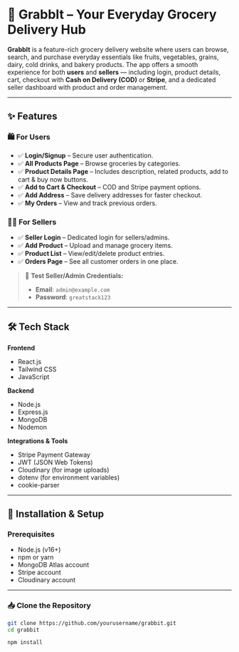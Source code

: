 # 🛒 GrabbIt – Your Everyday Grocery Delivery Hub

**GrabbIt** is a feature-rich grocery delivery website where users can browse, search, and purchase everyday essentials like fruits, vegetables, grains, dairy, cold drinks, and bakery products. The app offers a smooth experience for both **users** and **sellers** — including login, product details, cart, checkout with **Cash on Delivery (COD)** or **Stripe**, and a dedicated seller dashboard with product and order management.

---

## ✨ Features

### 🛍️ For Users
- ✅ **Login/Signup** – Secure user authentication.
- ✅ **All Products Page** – Browse groceries by categories.
- ✅ **Product Details Page** – Includes description, related products, add to cart & buy now buttons.
- ✅ **Add to Cart & Checkout** – COD and Stripe payment options.
- ✅ **Add Address** – Save delivery addresses for faster checkout.
- ✅ **My Orders** – View and track previous orders.

### 🧑‍💼 For Sellers
- ✅ **Seller Login** – Dedicated login for sellers/admins.
- ✅ **Add Product** – Upload and manage grocery items.
- ✅ **Product List** – View/edit/delete product entries.
- ✅ **Orders Page** – See all customer orders in one place.

> 🔐 **Test Seller/Admin Credentials:**
> - **Email**: `admin@example.com`  
> - **Password**: `greatstack123`

---

## 🛠️ Tech Stack

**Frontend**
- React.js  
- Tailwind CSS  
- JavaScript

**Backend**
- Node.js  
- Express.js  
- MongoDB  
- Nodemon

**Integrations & Tools**
- Stripe Payment Gateway  
- JWT (JSON Web Tokens)  
- Cloudinary (for image uploads)  
- dotenv (for environment variables)  
- cookie-parser

---

## 🚀 Installation & Setup

### Prerequisites
- Node.js (v16+)
- npm or yarn
- MongoDB Atlas account
- Stripe account
- Cloudinary account

---

### 📥 Clone the Repository

```bash
git clone https://github.com/yourusername/grabbit.git
cd grabbit

npm install
